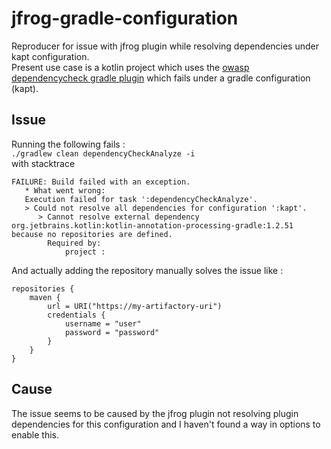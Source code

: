 # jfrog-gradle-configuration
Reproducer for issue with jfrog plugin while resolving dependencies under kapt configuration.  
Present use case is a kotlin project which uses the [owasp dependencycheck gradle plugin](https://plugins.gradle.org/plugin/org.owasp.dependencycheck)
which fails under a gradle configuration (kapt).
## Issue
Running the following fails :  
```./gradlew clean dependencyCheckAnalyze -i```  
with stacktrace  
```
FAILURE: Build failed with an exception.   
   * What went wrong:
   Execution failed for task ':dependencyCheckAnalyze'.
   > Could not resolve all dependencies for configuration ':kapt'.
      > Cannot resolve external dependency org.jetbrains.kotlin:kotlin-annotation-processing-gradle:1.2.51 because no repositories are defined.
        Required by:
            project :
  ```
            
And actually adding the repository manually solves the issue like :
```
repositories {
    maven {
        url = URI("https://my-artifactory-uri")
        credentials {
            username = "user"
            password = "password"
        }
    }
}
```
## Cause
The issue seems to be caused by the jfrog plugin not resolving plugin dependencies for this configuration and I haven't found a way in options to enable this.